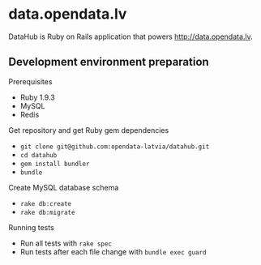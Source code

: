 data.opendata.lv
================

DataHub is Ruby on Rails application that powers http://data.opendata.lv.

Development environment preparation
-----------------------------------

Prerequisites

* Ruby 1.9.3
* MySQL
* Redis

Get repository and get Ruby gem dependencies

* `git clone git@github.com:opendata-latvia/datahub.git`
* `cd datahub`
* `gem install bundler`
* `bundle`

Create MySQL database schema

* `rake db:create`
* `rake db:migrate`

Running tests

* Run all tests with `rake spec`
* Run tests after each file change with `bundle exec guard`
